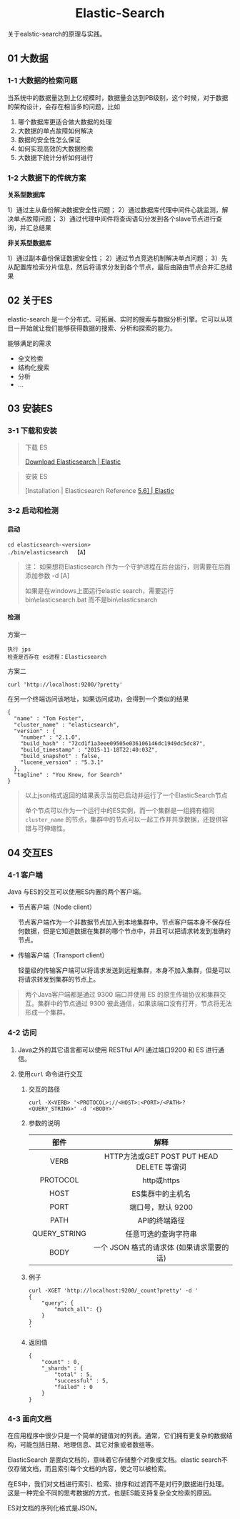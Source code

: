 <h1 align="center">Elastic-Search</h1>

关于ealstic-search的原理与实践。

## 01 大数据

### 1-1 大数据的检索问题

当系统中的数据量达到上亿规模时，数据量会达到PB级别，这个时候，对于数据的架构设计，会存在相当多的问题，比如

1. 哪个数据库更适合做大数据的处理
2. 大数据的单点故障如何解决
3. 数据的安全性怎么保证
4. 如何实现高效的大数据检索
5. 大数据下统计分析如何进行

### 1-2 大数据下的传统方案

**关系型数据库**

1）通过主从备份解决数据安全性问题；
2）通过数据库代理中间件心跳监测，解决单点故障问题；
3）通过代理中间件将查询语句分发到各个slave节点进行查询，并汇总结果

**非关系型数据库**

1）通过副本备份保证数据安全性；
2）通过节点竞选机制解决单点问题；
3）先从配置库检索分片信息，然后将请求分发到各个节点，最后由路由节点合并汇总结果

## 02 关于ES

elastic-search 是一个分布式、可拓展、实时的搜索与数据分析引擎。它可以从项目一开始就让我们能够获得数据的搜索、分析和探索的能力。

能够满足的需求

- 全文检索
- 结构化搜索
- 分析
- ...

## 03 安装ES

### 3-1 下载和安装



> 下载 ES
>
> [Download Elasticsearch | Elastic](https://www.elastic.co/cn/downloads/elasticsearch)

> 安装 ES
>
> [Installation | Elasticsearch Reference [5.6\] | Elastic](https://www.elastic.co/guide/en/elasticsearch/reference/5.6/_installation.html)

### 3-2 启动和检测

#### 启动

```
cd elasticsearch-<version>
./bin/elasticsearch  【A】
```

> 注： 如果想将Elasticsearch 作为一个守护进程在后台运行，则需要在后面添加参数 -d [A]
>
> 如果是在windows上面运行elastic search，需要运行bin\elasticsearch.bat 而不是bin\elasticsearch

#### 检测

方案一

```
执行 jps
检查是否存在 es进程：Elasticsearch
```

方案二

```
curl 'http://localhost:9200/?pretty'
```

在另一个终端访问该地址，如果访问成功，会得到一个类似的结果

```
{
  "name" : "Tom Foster",
  "cluster_name" : "elasticsearch",
  "version" : {
    "number" : "2.1.0",
    "build_hash" : "72cd1f1a3eee09505e036106146dc1949dc5dc87",
    "build_timestamp" : "2015-11-18T22:40:03Z",
    "build_snapshot" : false,
    "lucene_version" : "5.3.1"
  },
  "tagline" : "You Know, for Search"
}
```

> 以上json格式返回的结果表示当前已启动并运行了一个ElasticSearch节点
>
> 单个节点可以作为一个运行中的ES实例，而一个集群是一组拥有相同 ```cluster_name``` 的节点，集群中的节点可以一起工作并共享数据，还提供容错与可伸缩性。

## 04 交互ES

### 4-1 客户端

Java 与ES的交互可以使用ES内置的两个客户端。

- 节点客户端（Node client）

  节点客户端作为一个非数据节点加入到本地集群中。节点客户端本身不保存任何数据，但是它知道数据在集群的哪个节点中，并且可以把请求转发到准确的节点。

- 传输客户端（Transport client）

  轻量级的传输客户端可以将请求发送到远程集群，本身不加入集群，但是可以将请求转发到集群的节点上。

> 两个Java客户端都是通过  9300 端口并使用 ES 的原生传输协议和集群交互。集群中的节点通过 9300 彼此通信，如果该端口没有打开，节点将无法形成一个集群。

### 4-2 访问

1. Java之外的其它语言都可以使用 RESTful API 通过端口9200 和 ES 进行通信。

2. 使用```curl``` 命令进行交互

   1. 交互的路径

      ```
      curl -X<VERB> '<PROTOCOL>://<HOST>:<PORT>/<PATH>?<QUERY_STRING>' -d '<BODY>'
      ```

   2. 参数的说明

      |     部件     |                   解释                    |
      | :----------: | :---------------------------------------: |
      |     VERB     | HTTP方法或GET POST PUT HEAD DELETE 等谓词 |
      |   PROTOCOL   |                http或https                |
      |     HOST     |             ES集群中的主机名              |
      |     PORT     |             端口号，默认 9200             |
      |     PATH     |               API的终端路径               |
      | QUERY_STRING |           任意可选的查询字符串            |
      |     BODY     | 一个 JSON 格式的请求体 (如果请求需要的话) |

   3. 例子

      ```
      curl -XGET 'http://localhost:9200/_count?pretty' -d '
      {
          "query": {
              "match_all": {}
          }
      }
      '
      ```

   4. 返回值

      ```
      {
          "count" : 0,
          "_shards" : {
              "total" : 5,
              "successful" : 5,
              "failed" : 0
          }
      }
      ```

### 4-3 面向文档

在应用程序中很少只是一个简单的键值对的列表。通常，它们拥有更复杂的数据结构，可能包括日期、地理信息、其它对象或者数组等。

ElasticSearch 是面向文档的，意味着它存储整个对象或文档。elastic search不仅存储文档，而且索引每个文档的内容，使之可以被检索。

在ES中，我们对文档进行索引、检索、排序和过滤而不是对行列数据进行处理。这是一种完全不同的思考数据的方式，也是ES能支持复杂全文检索的原因。

ES对文档的序列化格式是JSON。

